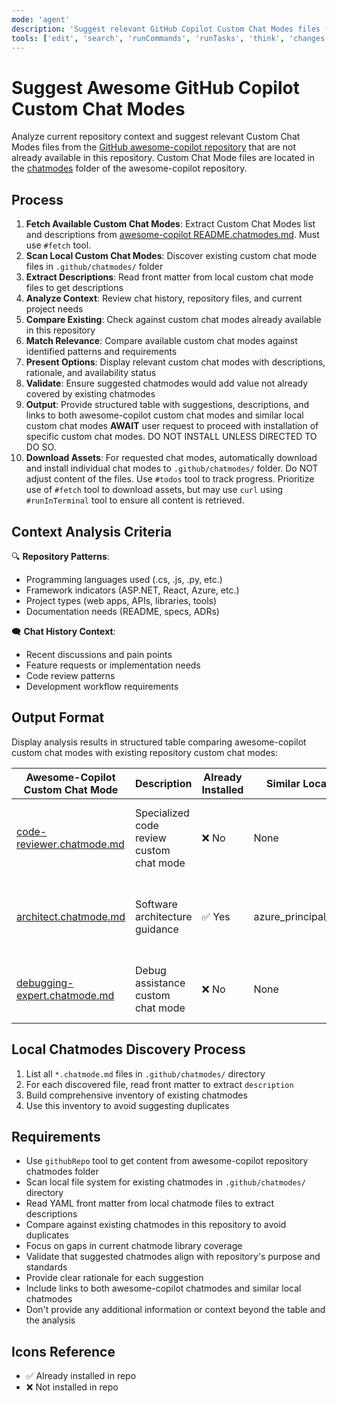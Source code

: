 ```yaml
---
mode: 'agent'
description: 'Suggest relevant GitHub Copilot Custom Chat Modes files from the awesome-copilot repository based on current repository context and chat history, avoiding duplicates with existing custom chat modes in this repository.'
tools: ['edit', 'search', 'runCommands', 'runTasks', 'think', 'changes', 'testFailure', 'openSimpleBrowser', 'fetch', 'githubRepo', 'todos', 'search']
---
```


# Suggest Awesome GitHub Copilot Custom Chat Modes

Analyze current repository context and suggest relevant Custom Chat Modes files from the [GitHub awesome-copilot repository](https://github.com/github/awesome-copilot/blob/main/README.chatmodes.md) that are not already available in this repository. Custom Chat Mode files are located in the [chatmodes](https://github.com/github/awesome-copilot/tree/main/chatmodes) folder of the awesome-copilot repository.

## Process

1. **Fetch Available Custom Chat Modes**: Extract Custom Chat Modes list and descriptions from [awesome-copilot README.chatmodes.md](https://github.com/github/awesome-copilot/blob/main/README.chatmodes.md). Must use `#fetch` tool.
2. **Scan Local Custom Chat Modes**: Discover existing custom chat mode files in `.github/chatmodes/` folder
3. **Extract Descriptions**: Read front matter from local custom chat mode files to get descriptions
4. **Analyze Context**: Review chat history, repository files, and current project needs
5. **Compare Existing**: Check against custom chat modes already available in this repository
6. **Match Relevance**: Compare available custom chat modes against identified patterns and requirements
7. **Present Options**: Display relevant custom chat modes with descriptions, rationale, and availability status
8. **Validate**: Ensure suggested chatmodes would add value not already covered by existing chatmodes
9. **Output**: Provide structured table with suggestions, descriptions, and links to both awesome-copilot custom chat modes and similar local custom chat modes
   **AWAIT** user request to proceed with installation of specific custom chat modes. DO NOT INSTALL UNLESS DIRECTED TO DO SO.
10. **Download Assets**: For requested chat modes, automatically download and install individual chat modes to `.github/chatmodes/` folder. Do NOT adjust content of the files. Use `#todos` tool to track progress. Prioritize use of `#fetch` tool to download assets, but may use `curl` using `#runInTerminal` tool to ensure all content is retrieved.

## Context Analysis Criteria

🔍 **Repository Patterns**:
- Programming languages used (.cs, .js, .py, etc.)
- Framework indicators (ASP.NET, React, Azure, etc.)
- Project types (web apps, APIs, libraries, tools)
- Documentation needs (README, specs, ADRs)

🗨️ **Chat History Context**:
- Recent discussions and pain points
- Feature requests or implementation needs
- Code review patterns
- Development workflow requirements

## Output Format

Display analysis results in structured table comparing awesome-copilot custom chat modes with existing repository custom chat modes:

| Awesome-Copilot Custom Chat Mode | Description | Already Installed | Similar Local Custom Chat Mode | Suggestion Rationale |
|---------------------------|-------------|-------------------|-------------------------|---------------------|
| [code-reviewer.chatmode.md](https://github.com/github/awesome-copilot/blob/main/chatmodes/code-reviewer.chatmode.md) | Specialized code review custom chat mode | ❌ No | None | Would enhance development workflow with dedicated code review assistance |
| [architect.chatmode.md](https://github.com/github/awesome-copilot/blob/main/chatmodes/architect.chatmode.md) | Software architecture guidance | ✅ Yes | azure_principal_architect.chatmode.md | Already covered by existing architecture custom chat modes |
| [debugging-expert.chatmode.md](https://github.com/github/awesome-copilot/blob/main/chatmodes/debugging-expert.chatmode.md) | Debug assistance custom chat mode | ❌ No | None | Could improve troubleshooting efficiency for development team |

## Local Chatmodes Discovery Process

1. List all `*.chatmode.md` files in `.github/chatmodes/` directory
2. For each discovered file, read front matter to extract `description`
3. Build comprehensive inventory of existing chatmodes
4. Use this inventory to avoid suggesting duplicates

## Requirements

- Use `githubRepo` tool to get content from awesome-copilot repository chatmodes folder
- Scan local file system for existing chatmodes in `.github/chatmodes/` directory
- Read YAML front matter from local chatmode files to extract descriptions
- Compare against existing chatmodes in this repository to avoid duplicates
- Focus on gaps in current chatmode library coverage
- Validate that suggested chatmodes align with repository's purpose and standards
- Provide clear rationale for each suggestion
- Include links to both awesome-copilot chatmodes and similar local chatmodes
- Don't provide any additional information or context beyond the table and the analysis

## Icons Reference

- ✅ Already installed in repo
- ❌ Not installed in repo